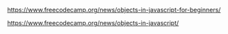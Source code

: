 https://www.freecodecamp.org/news/objects-in-javascript-for-beginners/

https://www.freecodecamp.org/news/objects-in-javascript/


